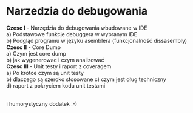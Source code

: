# Narzedzia do debugowania
**Czesc I** - Narzędzia do debugowania wbudowane w IDE<br/>
a) Podstawowe funkcje debuggera w wybranym IDE<br/>
b) Podgląd programu w języku asemblera (funkcjonalność dissasembly)<br/>
**Czesc II** - Core Dump<br/>
a) Czym jest core dump<br/>
b) jak wygenerowac i czym analizować<br/>
**Czesc III** - Unit testy i raport z coveragem<br/>
a) Po krótce czym są unit testy<br/>
b) dlaczego są szeroko stosowane
c) czym jest dług techniczny<br/>
d) raport z pokryciem kodu unit testami<br/>
<br/>

i humorystyczny dodatek :-)
